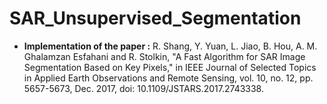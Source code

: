 # SAR_Unsupervised_Segmentation
* **Implementation of the paper :** R. Shang, Y. Yuan, L. Jiao, B. Hou, A. M. Ghalamzan Esfahani and R. Stolkin, "A Fast Algorithm for SAR Image Segmentation Based on Key Pixels," in IEEE Journal of Selected Topics in Applied Earth Observations and Remote Sensing, vol. 10, no. 12, pp. 5657-5673, Dec. 2017, doi: 10.1109/JSTARS.2017.2743338.
